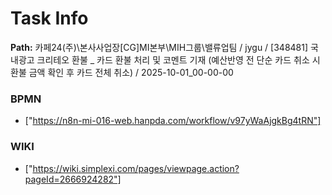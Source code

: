 # Task Info

**Path:** 카페24(주)\본사사업장\[CG]MI본부\MIH그룹\밸류업팀 / jygu / [348481] 국내광고 크리테오 환불 _ 카드 환불 처리 및 코멘트 기재 (예산반영 전 단순 카드 취소 시 환불 금액 확인 후 카드 전체 취소) / 2025-10-01_00-00-00

### BPMN
- ["https://n8n-mi-016-web.hanpda.com/workflow/v97yWaAjgkBg4tRN"]

### WIKI
- ["https://wiki.simplexi.com/pages/viewpage.action?pageId=2666924282"]

